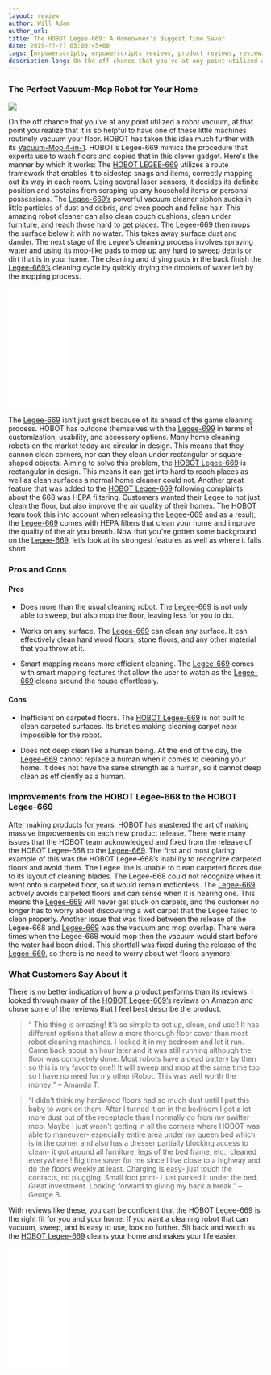 ```yaml
---
layout: review
author: Will Adam
author_url: 
title: The HOBOT Legee-669: A Homeowner’s Biggest Time Saver
date: 2019-??-?? 05:00:45+00
tags: [mrpowerscripts, mrpowerscripts reviews, product reviews, reviewing amazon products, amazon product]
description-long: On the off chance that you’ve at any point utilized a robot vacuum, at that point you realize that it is so helpful to have one of these little machines routinely vacuum your floor. HOBOT has taken this idea much further with its Vacuum-Mop 4-in-1. HOBOT’s Legee-669 mimics the procedure that experts use to wash floors and copied that in this clever gadget. Here’s the manner by which it works: The HOBOT LEGEE-669 utilizes a route framework that enables it to sidestep snags and items, correctly mapping out its way in each room. Using several laser sensors, it decides its definite position and abstains from scraping up any household items or personal possessions. The Legee-669’s powerful vacuum cleaner siphon sucks in little particles of dust and debris, and even pooch and feline hair. This amazing robot cleaner can also clean couch cushions, clean under furniture, and reach those hard to get places. The Legee-669 then mops the surface below it with no water. This takes away surface dust and dander. The next stage of the Legee’s cleaning process involves spraying water and using its mop-like pads to mop up any hard to sweep debris or dirt that is in your home. The cleaning and drying pads in the back finish the Legee-669’s cleaning cycle by quickly drying the droplets of water left by the mopping process.
---
```


### The Perfect Vacuum-Mop Robot for Your Home

![](https://lh6.googleusercontent.com/eU3AfehUitC3ugizSYpe26fYfra4XLkNQ87K7mvVpDBv22j8oqs39k7uM3Wo3up0MPJj0WyJyEjCMqXIttab4n7wHwQX809Dui7Q9-EhxDQak-4M4CnpeIr-pg8kFHFFBLWZSp9v)

On the off chance that you've at any point utilized a robot vacuum, at that point you realize that it is so helpful to have one of these little machines  routinely vacuum your floor. HOBOT has taken this idea much further with its [Vacuum-Mop 4-in-1](https://www.amazon.com/HOBOT-LEGEE-669-Vacuum-Mop-Automatic-Brushless/dp/B07QKDDVZY/ref=as_li_ss_tl?keywords=Legee-669&qid=1565292653&s=gateway&sr=8-2&linkCode=ll1&tag=mrpowerscript-20&linkId=1d7061d7fe8f0b3230558deab6b77938&language=en_US). HOBOT’s Legee-669 mimics the procedure that experts use to wash floors and copied that in this clever gadget. Here's the manner by which it works: The [HOBOT LEGEE-669](https://www.amazon.com/HOBOT-LEGEE-669-Vacuum-Mop-Automatic-Brushless/dp/B07QKDDVZY/ref=as_li_ss_tl?keywords=Legee-669&qid=1565292653&s=gateway&sr=8-2&linkCode=ll1&tag=mrpowerscript-20&linkId=1d7061d7fe8f0b3230558deab6b77938&language=en_US) utilizes a route framework that enables it to sidestep snags and items, correctly mapping out its way in each room. Using several laser sensors, it decides its definite position and abstains from scraping up any household items or personal possessions. The [Legee-669’s](https://www.amazon.com/HOBOT-LEGEE-669-Vacuum-Mop-Automatic-Brushless/dp/B07QKDDVZY/ref=as_li_ss_tl?keywords=Legee-669&qid=1565292653&s=gateway&sr=8-2&linkCode=ll1&tag=mrpowerscript-20&linkId=1d7061d7fe8f0b3230558deab6b77938&language=en_US) powerful vacuum cleaner siphon sucks in little particles of dust and debris, and even pooch and feline hair. This amazing robot cleaner can also clean couch cushions, clean under furniture, and reach those hard to get places. The [Legee-669](https://www.amazon.com/HOBOT-LEGEE-669-Vacuum-Mop-Automatic-Brushless/dp/B07QKDDVZY/ref=as_li_ss_tl?keywords=Legee-669&qid=1565292653&s=gateway&sr=8-2&linkCode=ll1&tag=mrpowerscript-20&linkId=1d7061d7fe8f0b3230558deab6b77938&language=en_US) then mops the surface below it with no water. This takes away surface dust and dander. The next stage of the *Legee*’s cleaning process involves spraying water and using its mop-like pads to mop up any hard to sweep debris or dirt that is in your home. The cleaning and drying pads in the back finish the [Legee-669’s](https://www.amazon.com/HOBOT-LEGEE-669-Vacuum-Mop-Automatic-Brushless/dp/B07QKDDVZY/ref=as_li_ss_tl?keywords=Legee-669&qid=1565292653&s=gateway&sr=8-2&linkCode=ll1&tag=mrpowerscript-20&linkId=1d7061d7fe8f0b3230558deab6b77938&language=en_US) cleaning cycle by quickly drying the droplets of water left by the mopping process.

<iframe style="width:120px;height:240px;" marginwidth="0" marginheight="0" scrolling="no" frameborder="0" src="//ws-na.amazon-adsystem.com/widgets/q?ServiceVersion=20070822&OneJS=1&Operation=GetAdHtml&MarketPlace=US&source=ss&ref=as_ss_li_til&ad_type=product_link&tracking_id=mrpowerscript-20&language=en_US&marketplace=amazon&region=US&placement=B07QKDDVZY&asins=B07QKDDVZY&linkId=1d54b3149e0596385cb264f83bc37e82&show_border=true&link_opens_in_new_window=true"></iframe>

The [Legee-669](https://www.amazon.com/HOBOT-LEGEE-669-Vacuum-Mop-Automatic-Brushless/dp/B07QKDDVZY/ref=as_li_ss_tl?keywords=Legee-669&qid=1565292653&s=gateway&sr=8-2&linkCode=ll1&tag=mrpowerscript-20&linkId=1d7061d7fe8f0b3230558deab6b77938&language=en_US) isn’t just great because of its ahead of the game cleaning process. HOBOT has outdone themselves with the [Legee-699](https://www.amazon.com/HOBOT-LEGEE-669-Vacuum-Mop-Automatic-Brushless/dp/B07QKDDVZY/ref=as_li_ss_tl?keywords=Legee-669&qid=1565292653&s=gateway&sr=8-2&linkCode=ll1&tag=mrpowerscript-20&linkId=1d7061d7fe8f0b3230558deab6b77938&language=en_US) in terms of customization, usability, and accessory options. Many home cleaning robots on the market today are circular in design. This means that they cannon clean corners, nor can they clean under rectangular or square-shaped objects. Aiming to solve this problem, the [HOBOT Legee-669](https://www.amazon.com/HOBOT-LEGEE-669-Vacuum-Mop-Automatic-Brushless/dp/B07QKDDVZY/ref=as_li_ss_tl?keywords=Legee-669&qid=1565292653&s=gateway&sr=8-2&linkCode=ll1&tag=mrpowerscript-20&linkId=1d7061d7fe8f0b3230558deab6b77938&language=en_US) is rectangular in design. This means it can get into hard to reach places as well as clean surfaces a normal home cleaner could not. Another great feature that was added to the [HOBOT Legee-669](https://www.amazon.com/HOBOT-LEGEE-669-Vacuum-Mop-Automatic-Brushless/dp/B07QKDDVZY/ref=as_li_ss_tl?keywords=Legee-669&qid=1565292653&s=gateway&sr=8-2&linkCode=ll1&tag=mrpowerscript-20&linkId=1d7061d7fe8f0b3230558deab6b77938&language=en_US) following complaints about the 668 was HEPA filtering. Customers wanted their Legee to not just clean the floor, but also improve the air quality of their homes. The HOBOT team took this into account when releasing the [Legee-669](https://www.amazon.com/HOBOT-LEGEE-669-Vacuum-Mop-Automatic-Brushless/dp/B07QKDDVZY/ref=as_li_ss_tl?keywords=Legee-669&qid=1565292653&s=gateway&sr=8-2&linkCode=ll1&tag=mrpowerscript-20&linkId=1d7061d7fe8f0b3230558deab6b77938&language=en_US) and as a result, the [Legee-669](https://www.amazon.com/HOBOT-LEGEE-669-Vacuum-Mop-Automatic-Brushless/dp/B07QKDDVZY/ref=as_li_ss_tl?keywords=Legee-669&qid=1565292653&s=gateway&sr=8-2&linkCode=ll1&tag=mrpowerscript-20&linkId=1d7061d7fe8f0b3230558deab6b77938&language=en_US) comes with HEPA filters that clean your home and improve the quality of the air you breath. Now that you’ve gotten some background on the [Legee-669](https://www.amazon.com/HOBOT-LEGEE-669-Vacuum-Mop-Automatic-Brushless/dp/B07QKDDVZY/ref=as_li_ss_tl?keywords=Legee-669&qid=1565292653&s=gateway&sr=8-2&linkCode=ll1&tag=mrpowerscript-20&linkId=1d7061d7fe8f0b3230558deab6b77938&language=en_US), let’s look at its strongest features as well as where it falls short.

  

### Pros and Cons

#### Pros

* Does more than the usual cleaning robot. The [Legee-669](https://www.amazon.com/HOBOT-LEGEE-669-Vacuum-Mop-Automatic-Brushless/dp/B07QKDDVZY/ref=as_li_ss_tl?keywords=Legee-669&qid=1565292653&s=gateway&sr=8-2&linkCode=ll1&tag=mrpowerscript-20&linkId=1d7061d7fe8f0b3230558deab6b77938&language=en_US) is not only able to sweep, but also mop the floor, leaving less for you to do.

* Works on any surface. The [Legee-669](https://www.amazon.com/HOBOT-LEGEE-669-Vacuum-Mop-Automatic-Brushless/dp/B07QKDDVZY/ref=as_li_ss_tl?keywords=Legee-669&qid=1565292653&s=gateway&sr=8-2&linkCode=ll1&tag=mrpowerscript-20&linkId=1d7061d7fe8f0b3230558deab6b77938&language=en_US) can clean any surface. It can effectively clean hard wood floors, stone floors, and any other material that you throw at it.

* Smart mapping means more efficient cleaning. The [Legee-669](https://www.amazon.com/HOBOT-LEGEE-669-Vacuum-Mop-Automatic-Brushless/dp/B07QKDDVZY/ref=as_li_ss_tl?keywords=Legee-669&qid=1565292653&s=gateway&sr=8-2&linkCode=ll1&tag=mrpowerscript-20&linkId=1d7061d7fe8f0b3230558deab6b77938&language=en_US) comes with smart mapping features that allow the user to watch as the [Legee-669](https://www.amazon.com/HOBOT-LEGEE-669-Vacuum-Mop-Automatic-Brushless/dp/B07QKDDVZY/ref=as_li_ss_tl?keywords=Legee-669&qid=1565292653&s=gateway&sr=8-2&linkCode=ll1&tag=mrpowerscript-20&linkId=1d7061d7fe8f0b3230558deab6b77938&language=en_US) cleans around the house effortlessly.

#### Cons

* Inefficient on carpeted floors. The [HOBOT Legee-669](https://www.amazon.com/HOBOT-LEGEE-669-Vacuum-Mop-Automatic-Brushless/dp/B07QKDDVZY/ref=as_li_ss_tl?keywords=Legee-669&qid=1565292653&s=gateway&sr=8-2&linkCode=ll1&tag=mrpowerscript-20&linkId=1d7061d7fe8f0b3230558deab6b77938&language=en_US) is not built to clean carpeted surfaces. Its bristles making cleaning carpet near impossible for the robot.

* Does not deep clean like a human being. At the end of the day, the [Legee-669](https://www.amazon.com/HOBOT-LEGEE-669-Vacuum-Mop-Automatic-Brushless/dp/B07QKDDVZY/ref=as_li_ss_tl?keywords=Legee-669&qid=1565292653&s=gateway&sr=8-2&linkCode=ll1&tag=mrpowerscript-20&linkId=1d7061d7fe8f0b3230558deab6b77938&language=en_US) cannot replace a human when it comes to cleaning your home. It does not have the same strength as a human, so it cannot deep clean as efficiently as a human.

### Improvements from the HOBOT Legee-668 to the HOBOT Legee-669

After making products for years, HOBOT has mastered the art of making massive improvements on each new product release. There were many issues that the HOBOT team acknowledged and fixed from the release of the HOBOT Legee-668 to the [Legee-669](https://www.amazon.com/HOBOT-LEGEE-669-Vacuum-Mop-Automatic-Brushless/dp/B07QKDDVZY/ref=as_li_ss_tl?keywords=Legee-669&qid=1565292653&s=gateway&sr=8-2&linkCode=ll1&tag=mrpowerscript-20&linkId=1d7061d7fe8f0b3230558deab6b77938&language=en_US). The first and most glaring example of this was the HOBOT Legee-668’s inability to recognize carpeted floors and avoid them. The Legee line is unable to clean carpeted floors due to its layout of cleaning blades. The Legee-668 could not recognize when it went onto a carpeted floor, so it would remain motionless. The [Legee-669](https://www.amazon.com/HOBOT-LEGEE-669-Vacuum-Mop-Automatic-Brushless/dp/B07QKDDVZY/ref=as_li_ss_tl?keywords=Legee-669&qid=1565292653&s=gateway&sr=8-2&linkCode=ll1&tag=mrpowerscript-20&linkId=1d7061d7fe8f0b3230558deab6b77938&language=en_US) actively avoids carpeted floors and can sense when it is nearing one. This means the [Legee-669](https://www.amazon.com/HOBOT-LEGEE-669-Vacuum-Mop-Automatic-Brushless/dp/B07QKDDVZY/ref=as_li_ss_tl?keywords=Legee-669&qid=1565292653&s=gateway&sr=8-2&linkCode=ll1&tag=mrpowerscript-20&linkId=1d7061d7fe8f0b3230558deab6b77938&language=en_US) will never get stuck on carpets, and the customer no longer has to worry about discovering a wet carpet that the Legee failed to clean properly. Another issue that was fixed between the release of the Legee-668 and [Legee-669](https://www.amazon.com/HOBOT-LEGEE-669-Vacuum-Mop-Automatic-Brushless/dp/B07QKDDVZY/ref=as_li_ss_tl?keywords=Legee-669&qid=1565292653&s=gateway&sr=8-2&linkCode=ll1&tag=mrpowerscript-20&linkId=1d7061d7fe8f0b3230558deab6b77938&language=en_US) was the vacuum and mop overlap. There were times when the Legee-668 would mop then the vacuum would start before the water had been dried. This shortfall was fixed during the release of the [Legee-669](https://www.amazon.com/HOBOT-LEGEE-669-Vacuum-Mop-Automatic-Brushless/dp/B07QKDDVZY/ref=as_li_ss_tl?keywords=Legee-669&qid=1565292653&s=gateway&sr=8-2&linkCode=ll1&tag=mrpowerscript-20&linkId=1d7061d7fe8f0b3230558deab6b77938&language=en_US), so there is no need to worry about wet floors anymore!

### What Customers Say About it

There is no better indication of how a product performs than its reviews. I looked through many of the [HOBOT Legee-669’s](https://www.amazon.com/HOBOT-LEGEE-669-Vacuum-Mop-Automatic-Brushless/dp/B07QKDDVZY/ref=as_li_ss_tl?keywords=Legee-669&qid=1565292653&s=gateway&sr=8-2&linkCode=ll1&tag=mrpowerscript-20&linkId=1d7061d7fe8f0b3230558deab6b77938&language=en_US) reviews on Amazon and chose some of the reviews that I feel best describe the product.

> “ This thing is amazing! It’s so simple to set up, clean, and use!! It has different options that allow a more thorough floor cover than most robot cleaning machines. I locked it in my bedroom and let it run. Came back about an hour later and it was still running although the floor was completely done. Most robots have a dead battery by then so this is my favorite one!! It will sweep and mop at the same time too so I have no need for my other iRobot. This was well worth the money!” – Amanda T.

> “I didn't think my hardwood floors had so much dust until I put this baby to work on them. After I turned it on in the bedroom I got a lot more dust out of the receptacle than I normally do from my swifter mop. Maybe I just wasn't getting in all the corners where HOBOT was able to maneuver- especially entire area under my queen bed which is in the corner and also has a dresser partially blocking access to clean- it got around all furniture, legs of the bed frame, etc., cleaned everywhere!! Big time saver for me since I live close to a highway and do the floors weekly at least. Charging is easy- just touch the contacts, no plugging. Small foot print- I just parked it under the bed. Great investment. Looking forward to giving my back a break.” – George B.

With reviews like these, you can be confident that the HOBOT Legee-669 is the right fit for you and your home. If you want a cleaning robot that can vacuum, sweep, and is easy to use, look no further. Sit back and watch as the [HOBOT Legee-669](https://www.amazon.com/HOBOT-LEGEE-669-Vacuum-Mop-Automatic-Brushless/dp/B07QKDDVZY/ref=as_li_ss_tl?keywords=Legee-669&qid=1565292653&s=gateway&sr=8-2&linkCode=ll1&tag=mrpowerscript-20&linkId=1d7061d7fe8f0b3230558deab6b77938&language=en_US) cleans your home and makes your life easier.

<iframe style="width:120px;height:240px;" marginwidth="0" marginheight="0" scrolling="no" frameborder="0" src="//ws-na.amazon-adsystem.com/widgets/q?ServiceVersion=20070822&OneJS=1&Operation=GetAdHtml&MarketPlace=US&source=ss&ref=as_ss_li_til&ad_type=product_link&tracking_id=mrpowerscript-20&language=en_US&marketplace=amazon&region=US&placement=B07QKDDVZY&asins=B07QKDDVZY&linkId=1d54b3149e0596385cb264f83bc37e82&show_border=true&link_opens_in_new_window=true"></iframe>